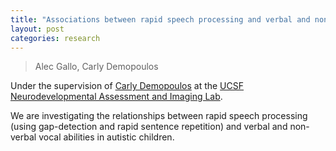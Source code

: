 ```yaml
---
title: "Associations between rapid speech processing and verbal and non-verbal vocal abilities in ASC children"
layout: post
categories: research
---
```

> Alec Gallo, Carly Demopoulos

Under the supervision of [Carly Demopoulos](https://profiles.ucsf.edu/carly.demopoulos) at the [UCSF Neurodevelopmental Assessment and Imaging Lab](https://autismneuro.ucsf.edu/).

We are investigating the relationships between rapid speech processing (using gap-detection and rapid sentence repetition) and verbal and non-verbal vocal abilities in autistic children. 


